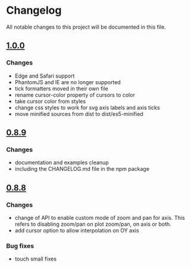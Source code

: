 # Changelog
All notable changes to this project will be documented in this file.

## [1.0.0]

### Changes ###

- Edge and Safari support
- PhantomJS and IE are no longer supported
- tick formatters moved in their own file
- rename cursor-color property of cursors to color
- take cursor color from styles
- change css styles to work for svg  axis labels and axis ticks
- move minified sources from dist to dist/es5-minified


## [0.8.9]

### Changes ###

- documentation and examples cleanup
- including the CHANGELOG.md file in the npm package


## [0.8.8]

### Changes ###

- change of API to enable custom mode of zoom and pan for axis. This refers to
disabling zoom/pan on plot zoom/pan, on axis or both.
- add cursor option to allow interpolation on OY axis

### Bug fixes ###

- touch small fixes  


[1.0.0]: https://github.com/ni-kismet/webcharts/compare/v0.8.9...v1.0.0
[0.8.9]: https://github.com/ni-kismet/webcharts/compare/v0.8.8...v0.8.9
[0.8.8]: https://github.com/ni-kismet/webcharts/compare/v0.8.7...v0.8.8
